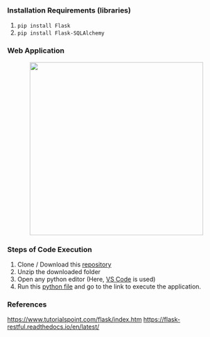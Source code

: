 ### Installation Requirements (libraries)

  1. ```pip install Flask```
  2. ```pip install Flask-SQLAlchemy```

### Web Application

<div align='center'>
<img src = 'templates/home.JPG' height="400px">
</div>

### Steps of Code Execution

  1. Clone / Download this [repository](https://github.com/Jayantk07/Blog-Website-using-Flask.git)
  2. Unzip the downloaded folder
  3. Open any python editor (Here, [VS Code](https://code.visualstudio.com/) is used)
  4. Run this [python file](https://github.com/Jayantk07/Blog-Website-using-Flask/blob/main/app.py) and go to the link to execute the application.

### References

https://www.tutorialspoint.com/flask/index.htm
https://flask-restful.readthedocs.io/en/latest/
